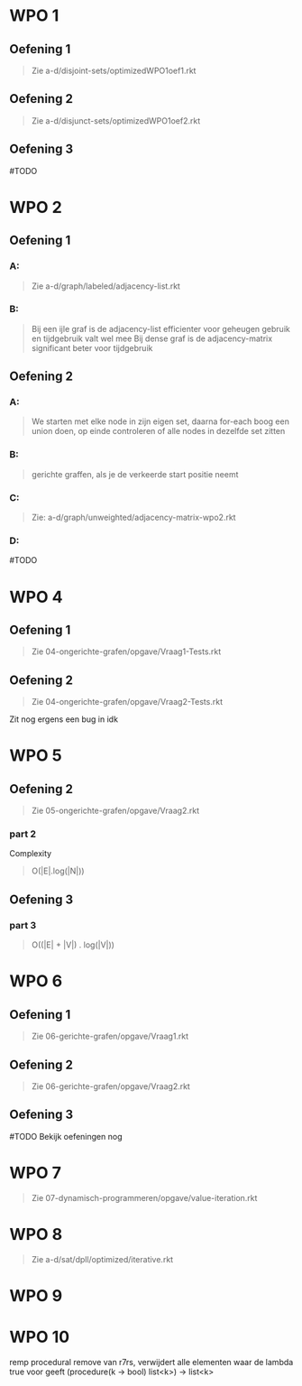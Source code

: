 # WPO 1
## Oefening 1
> Zie a-d/disjoint-sets/optimizedWPO1oef1.rkt

## Oefening 2
> Zie a-d/disjunct-sets/optimizedWPO1oef2.rkt

## Oefening 3
#TODO 

# WPO 2
## Oefening 1
### A:
> Zie a-d/graph/labeled/adjacency-list.rkt

### B:
> Bij een ijle graf is de adjacency-list efficienter voor geheugen gebruik en tijdgebruik valt wel mee
> Bij dense graf is de adjacency-matrix significant beter voor tijdgebruik

## Oefening 2
### A:
> We starten met elke node in zijn eigen set, daarna for-each boog een union doen, op einde controleren of alle nodes in dezelfde set zitten

### B:
> gerichte graffen, als je de verkeerde start positie neemt

### C:
> Zie: a-d/graph/unweighted/adjacency-matrix-wpo2.rkt

### D:
#TODO 
# WPO 4

## Oefening 1
> Zie 04-ongerichte-grafen/opgave/Vraag1-Tests.rkt 

## Oefening 2
> Zie 04-ongerichte-grafen/opgave/Vraag2-Tests.rkt 

Zit nog ergens een bug in idk

# WPO 5
## Oefening 2
> Zie 05-ongerichte-grafen/opgave/Vraag2.rkt

### part 2
Complexity
> O(|E|.log(|N|))

## Oefening 3

### part 3
> O((|E| + |V|) . log(|V|))

# WPO 6
## Oefening 1
> Zie 06-gerichte-grafen/opgave/Vraag1.rkt

## Oefening 2
> Zie 06-gerichte-grafen/opgave/Vraag2.rkt

## Oefening 3
#TODO Bekijk oefeningen nog

# WPO 7

> Zie 07-dynamisch-programmeren/opgave/value-iteration.rkt

# WPO 8
> Zie a-d/sat/dpll/optimized/iterative.rkt

# WPO 9

# WPO 10

remp procedural remove van r7rs, verwijdert alle elementen waar de lambda true voor geeft
(procedure(k -> bool) list\<k>) -> list\<k>